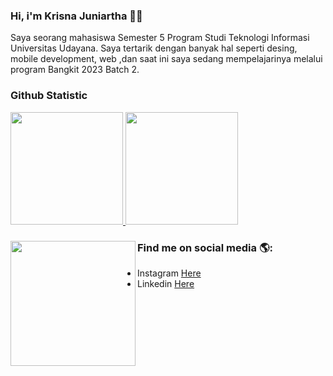 ### Hi, i'm Krisna Juniartha 👋😄

Saya seorang mahasiswa Semester 5 Program Studi Teknologi Informasi Universitas Udayana. Saya tertarik dengan banyak hal seperti desing, mobile development, web ,dan saat ini saya sedang mempelajarinya melalui program Bangkit 2023 Batch 2.

### Github Statistic
<p align="left">
<a href="https://github.com/krisnajuniartha">
  <img height="180em" src="https://github-readme-stats-eight-theta.vercel.app/api?username=krisnajuniartha&show_icons=true&theme=algolia&include_all_commits=true&count_private=true"/>
  <img height="180em" src="https://github-readme-stats-eight-theta.vercel.app/api/top-langs/?username=krisnajuniartha&layout=compact&langs_count=8&theme=algolia"/>
</a>
</p>


### Find me on social media 🌎: <img align='left' src='https://user-images.githubusercontent.com/5713670/87202985-820dcb80-c2b6-11ea-9f56-7ec461c497c3.gif' width='200'>
- Instagram <a href="https://www.instagram.com/krisnajuniartha/">Here</a>
- Linkedin <a href="https://www.linkedin.com/in/krisnajuniartha/">Here</a>


<!--
**krisnajuniartha/krisnajuniartha** is a ✨ _special_ ✨ repository because its `README.md` (this file) appears on your GitHub profile.

Here are some ideas to get you started:

- 🔭 I’m currently working on ...
- 🌱 I’m currently learning ...
- 👯 I’m looking to collaborate on ...
- 🤔 I’m looking for help with ...
- 💬 Ask me about ...
- 📫 How to reach me: ...
- 😄 Pronouns: ...
- ⚡ Fun fact: ...
-->
